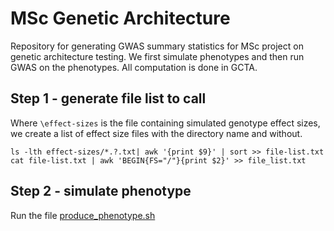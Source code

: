 # MSc Genetic Architecture

Repository for generating GWAS summary statistics for MSc project on genetic architecture testing. We first simulate phenotypes and then run GWAS on the phenotypes. All computation is done in GCTA. 

## Step 1 - generate file list to call 
Where `\effect-sizes` is the file containing simulated genotype effect sizes, we create a list of effect size files with the directory name and without. 

```
ls -lth effect-sizes/*.?.txt| awk '{print $9}' | sort >> file-list.txt
cat file-list.txt | awk 'BEGIN{FS="/"}{print $2}' >> file_list.txt
```
## Step 2 - simulate phenotype

Run the file [produce_phenotype.sh](produce_phenotype.sh) 
